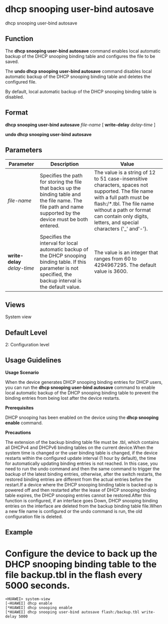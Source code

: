 dhcp snooping user-bind autosave
================================

dhcp snooping user-bind autosave

Function
--------



The **dhcp snooping user-bind autosave** command enables local automatic backup of the DHCP snooping binding table and configures the file to be saved.

The **undo dhcp snooping user-bind autosave** command disables local automatic backup of the DHCP snooping binding table and deletes the configured file.



By default, local automatic backup of the DHCP snooping binding table is disabled.


Format
------

**dhcp snooping user-bind autosave** *file-name* [ **write-delay** *delay-time* ]

**undo dhcp snooping user-bind autosave**


Parameters
----------

| Parameter | Description | Value |
| --- | --- | --- |
| *file-name* | Specifies the path for storing the file that backs up the binding table and the file name. The file path and name supported by the device must be both entered. | The value is a string of 12 to 51 case-insensitive characters, spaces not supported. The file name with a full path must be flash:/\*.tbl. The file name without a path or format can contain only digits, letters, and special characters ('\_' and'-'). |
| **write-delay** *delay-time* | Specifies the interval for local automatic backup of the DHCP snooping binding table.  If this parameter is not specified, the backup interval is the default value. | The value is an integer that ranges from 60 to 4294967295. The default value is 3600. |



Views
-----

System view


Default Level
-------------

2: Configuration level


Usage Guidelines
----------------

**Usage Scenario**

When the device generates DHCP snooping binding entries for DHCP users, you can run the **dhcp snooping user-bind autosave** command to enable local automatic backup of the DHCP snooping binding table to prevent the binding entries from being lost after the device restarts.

**Prerequisites**

DHCP snooping has been enabled on the device using the **dhcp snooping enable** command.

**Precautions**

The extension of the backup binding table file must be .tbl, which contains all DHCPv4 and DHCPv6 binding tables on the current device.When the system time is changed or the user binding table is changed, if the device restarts within the configured update interval (1 hour by default), the time for automatically updating binding entries is not reached. In this case, you need to run the undo command and then the same command to trigger the backup of the latest binding entries, otherwise, after the switch restarts, the restored binding entries are different from the actual entries before the restart.If a device where the DHCP snooping binding table is backed up is powered off and then restarted after the lease of DHCP snooping binding table expires, the DHCP snooping entries cannot be restored.After this function is configured, if an interface goes Down, DHCP snooping binding entries on the interface are deleted from the backup binding table file.When a new file name is configured or the undo command is run, the old configuration file is deleted.


Example
-------

# Configure the device to back up the DHCP snooping binding table to the file backup.tbl in the flash every 5000 seconds.
```
<HUAWEI> system-view
[~HUAWEI] dhcp enable
[*HUAWEI] dhcp snooping enable
[*HUAWEI] dhcp snooping user-bind autosave flash:/backup.tbl write-delay 5000

```